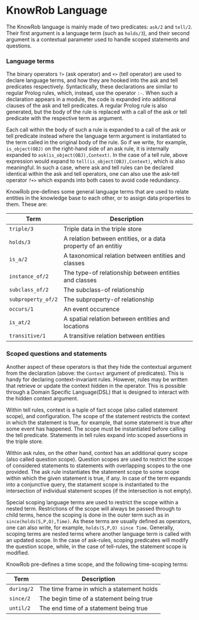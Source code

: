 KnowRob Language
=======

The KnowRob language is mainly made of two predicates: `ask/2` and `tell/2`.
Their first argument is a language term (such as `holds/3`),
and their second argument is a contextual parameter used
to handle scoped statements and questions.

### Language terms

The binary operators
`?>` (ask operator) and
`+>` (tell operator) are used to declare language terms, and
how they are hooked into the ask and tell predicates respectively.
Syntactically, these declarations are similar to regular Prolog rules,
which, instead, use the operator `:-`.
When such a declaration appears in a module, the code is 
expanded into additional clauses of the ask and tell predicates.
A regular Prolog rule is also generated, but the body of the rule
is replaced with a call of the ask or tell predicate with the respective 
term as argument.

Each call within the body of such a rule is expanded to a call of
the ask or tell predicate instead where the language term argument
is instantiated to the term called in the original body of the rule.
So if we write, for example, `is_object(OBJ)` on the right-hand side
of an ask rule, it is internally expanded to `ask(is_object(OBJ),Context)`.
In the case of a tell rule, above expression would expand to
`tell(is_object(OBJ),Context)`, which is also meaningful.
In such a case, where ask and tell rules can be declared identical
within the ask and tell operators, one can also use the ask-tell operator
`?+>` which expands into both cases to avoid code redundancy.

KnowRob pre-defines some general language terms that are used to relate entities
in the knowledge base to each other,
or to assign data properties to them.
These are:

| Term | Description |
| --- | --- |
| `triple/3`           | Triple data in the triple store |
| `holds/3`            | A relation between entities, or a data property of an entitiy |
| `is_a/2`             | A taxonomical relation between entities and classes |
| `instance_of/2`      | The type-of relationship between entities and classes |
| `subclass_of/2`      | The subclass-of relationship |
| `subproperty_of/2`   | The subproperty-of relationship |
| `occurs/1`           | An event occurence |
| `is_at/2`            | A spatial relation between entities and locations |
| `transitive/1`       | A transitive relation between entities |

### Scoped questions and statements

Another aspect of these operators is that they hide the contextual
argument from the declaration (above: the `Context` argument of predicates).
This is handy for declaring context-invariant rules.
However, rules may be written that retrieve or update the context hidden
in the operator.
This is possible through a Domain Specific Language(DSL) that is designed to interact
with the hidden context argument.

Within tell rules, context is a tuple of
fact scope (also called statement scope), and configuration.
The scope of the statement restricts the context
in which the statement is true, for example,
that some statement is true after some event has happened.
The scope must be instantiated before calling the tell predicate.
Statements in tell rules expand into scoped assertions in the triple store.

Within ask rules, on the other hand, context has an additional 
query scope (also called question scope).
Question scopes are used to restrict the scope
of considered statements to statements with overlapping
scopes to the one provided.
The ask rule instantiates the statement scope to some scope
within which the given statement is true, if any.
In case of the term expands into a conjunctive query,
the statament scope is instantiated to the intersection
of individual statement scopes (if the intersection is not empty).

Special scoping language terms are used to restrict the scope
within a nested term. Restrictions of the scope will always be passed
through to child terms, hence the scoping is done in the outer term such as
in `since(holds(S,P,O),Time)`. As these terms are usually defined as operators,
one can also write, for example, `holds(S,P,O) since Time`.
Generally, scoping terms are nested terms where another language term is
called with an updated scope.
In the case of ask-rules, scoping predicates will modify the question scope,
while, in the case of tell-rules, the statement scope is modified.

KnowRob pre-defines a time scope, and the following time-scoping terms:

| Term | Description |
| --- | --- |
| `during/2` | The time frame in which a statement holds |
| `since/2`  | The begin time of a statement being true |
| `until/2`  | The end time of a statement being true |
